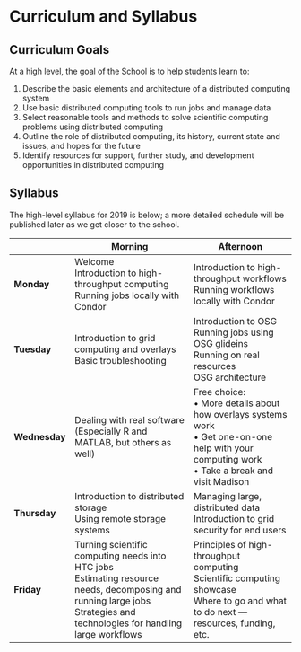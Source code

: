 # Curriculum and Syllabus

## Curriculum Goals

At a high level, the goal of the School is to help students learn to:

1. Describe the basic elements and architecture of a distributed computing system
1. Use basic distributed computing tools to run jobs and manage data
1. Select reasonable tools and methods to solve scientific computing problems using distributed computing
1. Outline the role of distributed computing, its history, current state and issues, and hopes for the future
1. Identify resources for support, further study, and development opportunities in distributed computing

## Syllabus

The high-level syllabus for 2019 is below; a more detailed schedule will be published later as we get closer to the
school.

|               | **Morning**                                                                                                                                                                                 | **Afternoon**                                                                                                                                                             |
|---------------|---------------------------------------------------------------------------------------------------------------------------------------------------------------------------------------------|---------------------------------------------------------------------------------------------------------------------------------------------------------------------------|
| **Monday**    | Welcome<br/>Introduction to high-throughput computing<br/>Running jobs locally with Condor                                                                                      | Introduction to high-throughput workflows<br/>Running workflows locally with Condor                                                                                 |
| **Tuesday**   | Introduction to grid computing and overlays<br/>Basic troubleshooting                                                                                                                 | Introduction to OSG<br/>Running jobs using OSG glideins<br/>Running on real resources<br/>OSG architecture                                              |
| **Wednesday** | Dealing with real software<br/>(Especially R and MATLAB, but others as well)                                                                                                          | Free choice:<br/>• More details about how overlays systems work<br/>• Get one-on-one help with your computing work<br/>• Take a break and visit Madison |
| **Thursday**  | Introduction to distributed storage<br/>Using remote storage systems                                                                                                                  | Managing large, distributed data<br/>Introduction to grid security for end users                                                                                    |
| **Friday**    | Turning scientific computing needs into HTC jobs<br/>Estimating resource needs, decomposing and running large jobs<br/>Strategies and technologies for handling large workflows | Principles of high-throughput computing<br/>Scientific computing showcase<br/>Where to go and what to do next — resources, funding, etc.                      |
